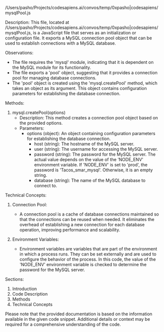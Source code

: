 /Users/pasho/Projects/codesapiens.ai/convos/temp/0xpasho|codesapiens/mysqlPool.js

Description:
This file, located at /Users/pasho/Projects/codesapiens.ai/convos/temp/0xpasho|codesapiens/mysqlPool.js, is a JavaScript file that serves as an initialization or configuration file. It exports a MySQL connection pool object that can be used to establish connections with a MySQL database.

Observations:
- The file requires the 'mysql' module, indicating that it is dependent on the MySQL module for its functionality.
- The file exports a 'pool' object, suggesting that it provides a connection pool for managing database connections.
- The 'pool' object is created using the 'mysql.createPool' method, which takes an object as its argument. This object contains configuration parameters for establishing the database connection.

Methods:

1. mysql.createPool(options)
   - Description: This method creates a connection pool object based on the provided options.
   - Parameters:
     - options (object): An object containing configuration parameters for establishing the database connection.
       - host (string): The hostname of the MySQL server.
       - user (string): The username for accessing the MySQL server.
       - password (string): The password for the MySQL server. The actual value depends on the value of the 'NODE_ENV' environment variable. If 'NODE_ENV' is set to 'prod', the password is 'Tacos_smar_mysql'. Otherwise, it is an empty string.
       - database (string): The name of the MySQL database to connect to.

Technical Concepts:

1. Connection Pool:
   - A connection pool is a cache of database connections maintained so that the connections can be reused when needed. It eliminates the overhead of establishing a new connection for each database operation, improving performance and scalability.

2. Environment Variables:
   - Environment variables are variables that are part of the environment in which a process runs. They can be set externally and are used to configure the behavior of the process. In this code, the value of the 'NODE_ENV' environment variable is checked to determine the password for the MySQL server.

Sections:

1. Introduction
2. Code Description
3. Methods
4. Technical Concepts

Please note that the provided documentation is based on the information available in the given code snippet. Additional details or context may be required for a comprehensive understanding of the code.